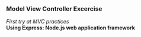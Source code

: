 <h3>Model View Controller Excercise</h3>

*First try at MVC practices*  
**Using Express: Node.js web application framework**  
